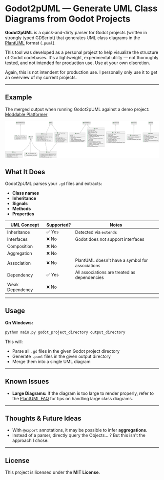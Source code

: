# Godot2pUML — Generate UML Class Diagrams from Godot Projects

**Godot2pUML** is a quick-and-dirty parser for Godot projects (written in strongly typed GDScript) that generates UML class diagrams in the [PlantUML](https://plantuml.com/) format (`.puml`).

This tool was developed as a personal project to help visualize the structure of Godot codebases. It's a lightweight, experimental utility — not thoroughly tested, and not intended for production use. Use at your own discretion.

Again, this is not intendent for production use. I personally only use it to get an overview of my current projects.

---

## Example

The merged output when running Godot2pUML against a demo project: [Moddable Platformer](https://godotengine.org/asset-library/asset/3371)

![Class Diagram](example_img_a.png)


## What It Does

Godot2pUML parses your `.gd` files and extracts:
- **Class names**
- **Inheritance**
- **Signals**
- **Methods**
- **Properties**

| UML Concept         | Supported? | Notes                                           |
|---------------------|------------|-------------------------------------------------|
| Inheritance         | ✅ Yes     | Detected via `extends`                          |
| Interfaces          | ❌ No      | Godot does not support interfaces               |
| Composition         | ❌ No      |                                                 |
| Aggregation         | ❌ No      |                                                 |
| Association         | ❌ No      | PlantUML doesn't have a symbol for associations |
| Dependency          | ✅ Yes     | All associations are treated as dependencies    |
| Weak Dependency     | ❌ No      |                                                 |

---

## Usage

**On Windows:**

```bash
python main.py godot_project_directory output_directory
```

This will:
- Parse all `.gd` files in the given Godot project directory
- Generate `.puml` files in the given output directory
- Merge them into a single UML diagram

---

## Known Issues

- **Large Diagrams:** If the diagram is too large to render properly, refer to the [PlantUML FAQ](https://plantuml.com/faq#e689668a91b8d065) for tips on handling large class diagrams.

---

##  Thoughts & Future Ideas

- With `@export` annotations, it may be possible to infer **aggregations**.
- Instead of a parser, directly query the Objects... ? But this isn't the approach I chose.

---

## License

This project is licensed under the **MIT License**.
